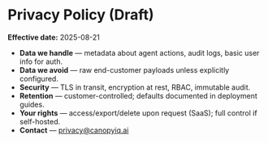 # Privacy Policy (Draft)

**Effective date:** 2025-08-21

- **Data we handle** — metadata about agent actions, audit logs, basic user info for auth.
- **Data we avoid** — raw end-customer payloads unless explicitly configured.
- **Security** — TLS in transit, encryption at rest, RBAC, immutable audit.
- **Retention** — customer-controlled; defaults documented in deployment guides.
- **Your rights** — access/export/delete upon request (SaaS); full control if self-hosted.
- **Contact** — privacy@canopyiq.ai